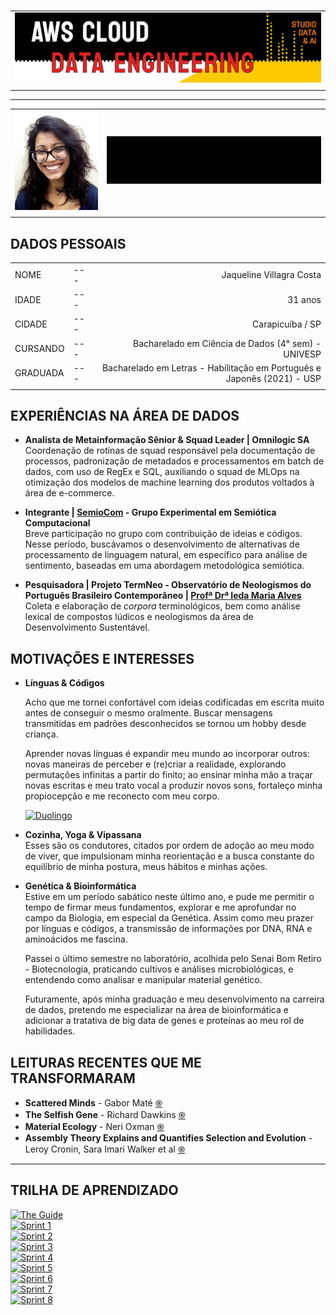 #

| |
|---|
|![Banner](assets/banner.png)|
| |

---

| | |
|:---|---:|
|![Profile Pic](assets/profile-pic.jpg)|![Bom dia](assets/ola.gif)|
| | |

## DADOS PESSOAIS

| | | |
|:---|---|---:|
|NOME|---|Jaqueline Villagra Costa|
|IDADE|---|31 anos|
|CIDADE|---|Carapicuíba / SP|
|CURSANDO|---|Bacharelado em Ciência de Dados (4° sem) - UNIVESP|
|GRADUADA|---|Bacharelado em Letras - Habilitação em Português e Japonês (2021) - USP|
||||

## EXPERIÊNCIAS NA ÁREA DE DADOS

* **Analista de Metainformação Sênior & Squad Leader | Omnilogic SA**  
Coordenação de rotinas de squad responsável pela documentação de processos, padronização de metadados e processamentos em batch de dados, com uso de RegEx e SQL, auxiliando o squad de MLOps na otimização dos modelos de machine learning dos produtos voltados à área de e-commerce.

* **Integrante | [SemioCom](https://semio.cc/) - Grupo Experimental em Semiótica Computacional**  
Breve participação no grupo com contribuição de ideias e códigos. Nesse período, buscávamos o desenvolvimento de alternativas de processamento de linguagem natural, em específico para análise de sentimento, baseadas em uma abordagem metodológica semiótica.

* **Pesquisadora | Projeto TermNeo - Observatório de Neologismos do Português Brasileiro Contemporâneo | [Profª Drª Ieda Maria Alves](http://lattes.cnpq.br/1928032004153127)**  
Coleta e elaboração de *corpora* terminológicos, bem como análise lexical de compostos lúdicos e neologismos da área de Desenvolvimento Sustentável.  

## MOTIVAÇÕES E INTERESSES

* **Línguas & Códigos**  

    Acho que me tornei confortável com ideias codificadas em escrita muito antes de conseguir o mesmo oralmente. Buscar mensagens transmitidas em padrões desconhecidos se tornou um hobby desde criança.  

    Aprender novas línguas é expandir meu mundo ao incorporar outros: novas maneiras de perceber e (re)criar a realidade, explorando permutações infinitas a partir do finito; ao ensinar minha mão a traçar novas escritas e meu trato vocal a produzir novos sons, fortaleço minha propiocepção e me reconecto com meu corpo.  

    [![Duolingo](https://img.shields.io/badge/Duolingo-%234DC730.svg?style=for-the-badge&logo=Duolingo&logoColor=white)](https://www.duolingo.com/profile/niiin3)

* **Cozinha, Yoga & Vipassana**  
    Esses são os condutores, citados por ordem de adoção ao meu modo de viver, que impulsionam minha reorientação e a busca constante do equilíbrio de minha postura, meus hábitos e minhas ações.

* **Genética & Bioinformática**  
    Estive em um período sabático neste último ano, e pude me permitir o tempo de firmar meus fundamentos, explorar e me aprofundar no campo da Biologia, em especial da Genética. Assim como meu prazer por línguas e códigos, a transmissão de informações por DNA, RNA e aminoácidos me fascina.

    Passei o último semestre no laboratório, acolhida pelo Senai Bom Retiro - Biotecnologia, praticando cultivos e análises microbiológicas, e entendendo como analisar e manipular material genético.

    Futuramente, após minha graduação e meu desenvolvimento na carreira de dados, pretendo me especializar na área de bioinformática e adicionar a tratativa de big data de genes e proteínas ao meu rol de habilidades.

## LEITURAS RECENTES QUE ME TRANSFORMARAM

* **Scattered Minds** - Gabor Maté [֍](https://www.amazon.com.br/Scattered-Minds-Origins-Attention-Disorder/dp/1785042211)
* **The Selfish Gene** - Richard Dawkins [֍](https://www.amazon.com/Selfish-Gene-Anniversary-Introduction/dp/0199291152)
* **Material Ecology** - Neri Oxman [֍](https://www.media.mit.edu/publications/material-ecology/)
* **Assembly Theory Explains and Quantifies Selection and Evolution** - Leroy Cronin, Sara Imari Walker et al [֍](https://www.nature.com/articles/s41586-023-06600-9)

---

## TRILHA DE APRENDIZADO

[![The Guide](https://img.shields.io/badge/O_Guia_da_Aprendiz_das_Nuvens-000000)](/guide)  
[![Sprint 1](https://img.shields.io/badge/Sprint_1-Linux_Git_&_GitHub-ED751A)](/sprint1)  
[![Sprint 2](https://img.shields.io/badge/Sprint_2-SQL_&_AWS_Partner-E42322)](/sprint2)  
[![Sprint 3](https://img.shields.io/badge/Sprint_3-Python_&_AWS_Partner-FDCA00)](/sprint3)  
[![Sprint 4](https://img.shields.io/badge/Sprint_4-Python_Funcional_&_Docker-ED751A)](/sprint4)  
[![Sprint 5](https://img.shields.io/badge/Sprint_5-AWS_&_Boto-E42322)](/sprint5)  
[![Sprint 6](https://img.shields.io/badge/Sprint_6-AWS_&_Data_Lake-FDCA00)](/sprint6)  
[![Sprint 7](https://img.shields.io/badge/Sprint_7-Apache_Spark-ED751A)](/sprint7)  
[![Sprint 8](https://img.shields.io/badge/Sprint_8-AWS_Analytics-E42322)](/sprint8)
